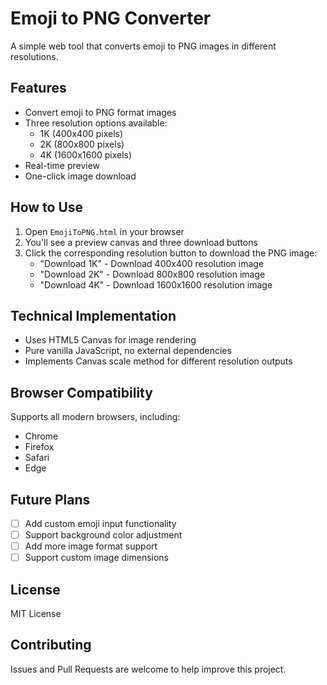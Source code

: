 # Emoji to PNG Converter

A simple web tool that converts emoji to PNG images in different resolutions.

## Features

-   Convert emoji to PNG format images
-   Three resolution options available:
    -   1K (400x400 pixels)
    -   2K (800x800 pixels)
    -   4K (1600x1600 pixels)
-   Real-time preview
-   One-click image download

## How to Use

1. Open `EmojiToPNG.html` in your browser
2. You'll see a preview canvas and three download buttons
3. Click the corresponding resolution button to download the PNG image:
    - "Download 1K" - Download 400x400 resolution image
    - "Download 2K" - Download 800x800 resolution image
    - "Download 4K" - Download 1600x1600 resolution image

## Technical Implementation

-   Uses HTML5 Canvas for image rendering
-   Pure vanilla JavaScript, no external dependencies
-   Implements Canvas scale method for different resolution outputs

## Browser Compatibility

Supports all modern browsers, including:

-   Chrome
-   Firefox
-   Safari
-   Edge

## Future Plans

-   [ ] Add custom emoji input functionality
-   [ ] Support background color adjustment
-   [ ] Add more image format support
-   [ ] Support custom image dimensions

## License

MIT License

## Contributing

Issues and Pull Requests are welcome to help improve this project.
